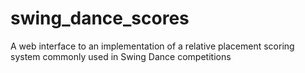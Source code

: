 # swing_dance_scores
A web interface to an implementation of a relative placement scoring system commonly used in Swing Dance competitions
